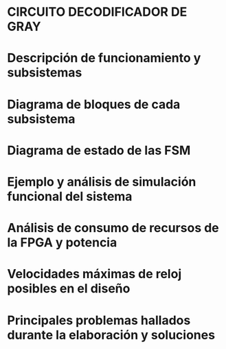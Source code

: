 CIRCUITO DECODIFICADOR DE GRAY <a color="green" name="TOP"></a>
===================
# Descripción de funcionamiento y subsistemas #

# Diagrama de bloques de cada subsistema #

# Diagrama de estado de las FSM #

# Ejemplo y análisis de simulación funcional del sistema #

# Análisis de consumo de recursos de la FPGA y potencia #

# Velocidades máximas de reloj posibles en el diseño #

# Principales problemas hallados durante la elaboración y soluciones #